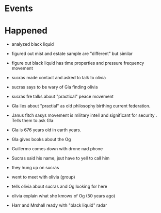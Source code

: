 # Events

# Happened

- analyzed black liquid

- figured out mist and estate sample are "different" but similar

- figure out black liquid has time properties and pressure frequency movement

- sucras made contact and asked to talk to olivia

- sucras says to be wary of Gla finding olivia

- sucras fre talks about "practical" peace movement

- Gla lies about "practial" as old philosophy birthing current federation.

- Janus fitch sasys movement is military intell and significant for security . Tells them to ask Gla

- Gla is 676 years old in earth years.

- Gla gives books about the Og

- Guillermo comes down with drone nad phone

- Sucras said his name, jsut have to yell to call him

- they hung up on sucras

- went to meet with olivia (group)

- tells olivia about sucras and Og looking for here 

- olivia explain what she kmows of Og (50 years ago)

- Harr and Mrshall ready with "black liquid" radar


